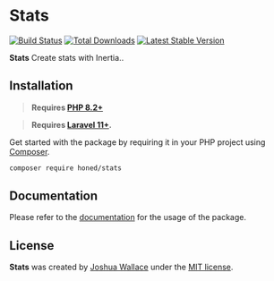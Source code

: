 <a href="https://honed.dev/stats">
    <picture>
        <source media="(prefers-color-scheme: dark)" srcset="art/header-dark.png">
        <img alt="" src="art/header-light.png">
    </picture>
</a>

# Stats

<p>
    <a href="https://github.com/honedlabs/stats/actions"><img src="https://github.com/honedlabs/stats/actions/workflows/tests.yml/badge.svg" alt="Build Status"></a>
    <a href="https://packagist.org/packages/honed/stats"><img src="https://img.shields.io/packagist/dt/honed/stats" alt="Total Downloads"></a>
    <a href="https://packagist.org/packages/honed/stats"><img src="https://img.shields.io/packagist/v/honed/stats" alt="Latest Stable Version"></a>
</p>

**Stats** Create stats with Inertia..

## Installation

> **Requires [PHP 8.2+](https://php.net/releases/)**

> **Requires [Laravel 11+](https://laravel.com/docs/releases).**

Get started with the package by requiring it in your PHP project using [Composer](https://getcomposer.org/).

```bash
composer require honed/stats
```

## Documentation

Please refer to the [documentation](https://honed.dev/stats) for the usage of the package.

## License

**Stats** was created by [Joshua Wallace](https://joshua-wallace.com) under the [MIT license](https://opensource.org/licenses/MIT).